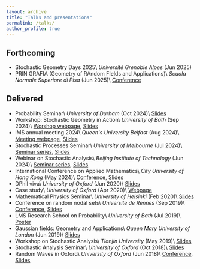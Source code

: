 ```yaml
---
layout: archive
title: "Talks and presentations"
permalink: /talks/
author_profile: true
---
```


## Forthcoming
  * Stochastic Geometry Days 2025\\
    *Université Grenoble Alpes* (Jun 2025)
  * PRIN GRAFIA (Geometry of RAndom FIelds and Applications)\\
    *Scuola Normale Superiore di Pisa* (Jun 2025)\\
    [Conference](https://sites.google.com/unimib.it/prin2022grafia/conference)

## Delivered
  * Probability Seminar\\
    *University of Durham* (Oct 2024)\\
    [Slides](/files/2024_10_Durham.pdf)
  * Workshop: Stochastic Geometry in Action\\
    *University of Bath* (Sep 2024)\\
    [Worshop webpage](https://sites.google.com/view/stochasticgeometryinaction/), [Slides](/files/2024_09_Bath.pdf)
  * IMS annual meeting 2024\\
    *Queen's University Belfast* (Aug 2024)\\
    [Meeting webpage](http://ims2024.martinmathieu.net/), [Slides](/files/2024_08_Belfast.pdf)
  * Stochastic Processes Seminar\\
    *University of Melbourne* (Jul 2024)\\
    [Seminar series](https://ms.unimelb.edu.au/research/stochastic-processes/seminars), [Slides](/files/2024_07_Melbourne.pdf)
  * Webinar on Stochastic Analysis\\
    *Beijing Institute of Technology* (Jun 2024)\\
    [Seminar series](https://math.bit.edu.cn/xsbg/5d6f3f77f0e247d8a2068492ff3b5e5d.htm), [Slides](/files/2024_06_Beijing.pdf)
  * International Conference on Applied Mathematics\\
    *City University of Hong Kong* (May 2024)\\
    [Conference](https://www.cityu.edu.hk/rcms/icam2024/programme.html), [Slides](/files/2024_05_Hong_Kong.pdf)
  * DPhil viva\\
    *University of Oxford* (Jun 2020)\\
    [Slides](/files/2020_06_Viva.pdf)
  * Case study\\
    *University of Oxford* (Apr 2020)\\
    [Webpage](/files/2020_04_case_study.html)
  * Mathematical Physics Seminar\\
    *University of Helsinki* (Feb 2020)\\
    [Slides](/files/2020_02_Helsinki.pdf)
  * Conference on random nodal sets\\
    *Université de Rennes* (Sep 2019)\\
    [Conference](https://unirandom.univ-rennes1.fr/Conf2019/), [Slides](/files/2019_09_Rennes.pdf)
  * LMS Research School on Probability\\
    *University of Bath* (Jul 2019)\\
    [Poster](/files/2019_07_Bath.pdf)
  * Gaussian fields: Geometry and Applications\\
    *Queen Mary University of London* (Jun 2019)\\
    [Slides](/files/2019_06_London.pdf)
  * Workshop on Stochastic Analysis\\
    *Tianjin University* (May 2019)\\
    [Slides](/files/2019_05_Tianjin.pdf)
  * Stochastic Analysis Seminar\\
    *University of Oxford* (Oct 2018)\\
    [Slides](/files/2018_10_Oxford.pdf)
  * Random Waves in Oxford\\
    *University of Oxford* (Jun 2018)\\
    [Conference](https://people.maths.ox.ac.uk/belyaev/RandomWaveOxford/workshop.html), [Slides](/files/2018_06_Oxford.pdf)
